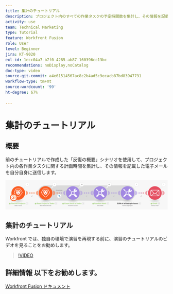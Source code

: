 ```yaml
---
title: 集計のチュートリアル
description: プロジェクト内のすべての作業タスクの予定時間数を集計し、その情報を記載したメールを、すべて [!DNL Adobe Workfront Fusion]で自分宛てに送信する方法について説明します。
activity: use
team: Technical Marketing
type: Tutorial
feature: Workfront Fusion
role: User
level: Beginner
jira: KT-9020
exl-id: 1ecc04a7-b7f0-4285-ab87-160396cc13bc
recommendations: noDisplay,noCatalog
doc-type: video
source-git-commit: a4e61514567ac8c2b4ad5c9ecacb87bd83947731
workflow-type: tm+mt
source-wordcount: '99'
ht-degree: 67%

---
```


# 集計のチュートリアル

## 概要

前のチュートリアルで作成した「反復の概要」シナリオを使用して、プロジェクト内の各作業タスクに関する計画時間を集計し、その情報を記載した電子メールを自分自身に送信します。

![Fusion シナリオの画像](assets/iteration-and-aggregation-2.png)

## 集計のチュートリアル

Workfront では、独自の環境で演習を再現する前に、演習のチュートリアルのビデオを見ることをお勧めします。

>[!VIDEO](https://video.tv.adobe.com/v/335280/?quality=12&learn=on)



## 詳細情報 以下をお勧めします。

[Workfront Fusion ドキュメント](https://experienceleague.adobe.com/docs/workfront/using/adobe-workfront-fusion/workfront-fusion-2.html?lang=ja)
